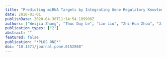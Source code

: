 ```yaml
---
title: "Predicting miRNA Targets by Integrating Gene Regulatory Knowledge with Expression Profiles"
date: 2016-01-01
publishDate: 2020-04-30T11:14:54.189990Z
authors: ["Weijia Zhang", "Thuc Duy Le", "Lin Liu", "Zhi-Hua Zhou", "Jiuyong Li"]
publication_types: ["2"]
abstract: ""
featured: false
publication: "*PLOS ONE*"
doi: "10.1371/journal.pone.0152860"
---
```


